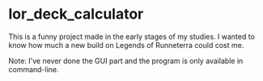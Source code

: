 # lor_deck_calculator

This is a funny project made in the early stages of my studies. 
I wanted to know how much a new build on Legends of Runneterra could cost me.


Note: I've never done the GUI part and the program is only available in command-line.
